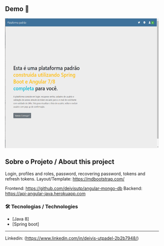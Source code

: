 ## Demo 📸

<div align="center" >
  <img src="./.github/angular_app.gif" alt="demo-web" height="425">
</div>

## Sobre o Projeto / About this project

Login, profiles and roles, password, recovering password, tokens and refresh tokens.
Layout/Template: https://mdbootstrap.com/

Frontend: https://github.com/deivisutp/angular-mongo-db
Backend: https://api-angular-java.herokuapp.com         

### 🛠 Tecnologias / Technologies

- [Java 8]
- [Spring boot]

---

Linkedin: (https://www.linkedin.com/in/deivis-utpadel-2b2b7948/)
